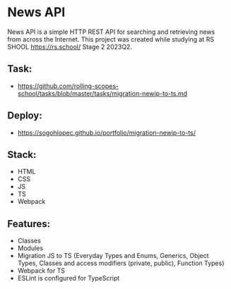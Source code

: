 # News API
News API is a simple HTTP REST API for searching and retrieving news from across the Internet. This project was created while studying at RS SHOOL https://rs.school/ Stage 2 2023Q2.

## Task:
* https://github.com/rolling-scopes-school/tasks/blob/master/tasks/migration-newip-to-ts.md

## Deploy:
* https://sogohlopec.github.io/portfolio/migration-newip-to-ts/

## Stack:
* HTML
* CSS
* JS
* TS
* Webpack

## Features:
* Classes
* Modules
* Migration JS to TS (Everyday Types and Enums, Generics, Object Types, Classes and access modifiers (private, public), Function Types)
* Webpack for TS
* ESLint is configured for TypeScript
